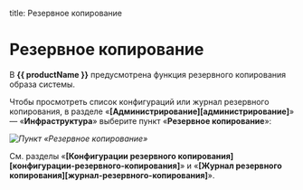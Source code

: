 title: Резервное копирование

# Резервное копирование

В **{{ productName }}** предусмотрена функция резервного копирования образа системы.

Чтобы просмотреть список конфигураций или журнал резервного копирования, в разделе «**[Администрирование][администрирование]**» — «**Инфраструктура**» выберите пункт «**Резервное копирование**»:

*![Пункт «Резервное копирование»](backup.png)*

См. разделы «**[Конфигурации резервного копирования][конфигурации-резервного-копирования]**» и «**[Журнал резервного копирования][журнал-резервного-копирования]**».
